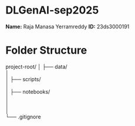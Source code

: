 # DLGenAI-sep2025
**Name:** Raja Manasa Yerramreddy 
**ID:** 23ds3000191

# Folder Structure

project-root/
│
├── data/                         
│                     
│
├── scripts/                      
│                     
│
├── notebooks/                    
│   
│                        
│            
└── .gitignore                    
